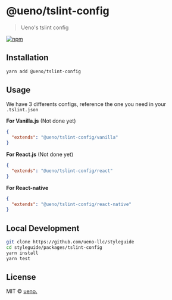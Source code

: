 # @ueno/tslint-config

> Ueno's tslint config

[![npm](https://img.shields.io/npm/v/@ueno/tslint-config.svg)](https://www.npmjs.com/package/@ueno/tslint-config)

## Installation

```bash
yarn add @ueno/tslint-config
```

## Usage

We have 3 differents configs, reference the one you need in your `.tslint.json`

**For Vanilla.js** (Not done yet)

```json
{
  "extends": "@ueno/tslint-config/vanilla"
}
```

**For React.js** (Not done yet)

```json
{
  "extends": "@ueno/tslint-config/react"
}
```

**For React-native**

```json
{
  "extends": "@ueno/tslint-config/react-native"
}
```

## Local Development

```bash
git clone https://github.com/ueno-llc/styleguide
cd styleguide/packages/tslint-config
yarn install
yarn test
```

## License

MIT &copy; [ueno.](http://ueno.co)
